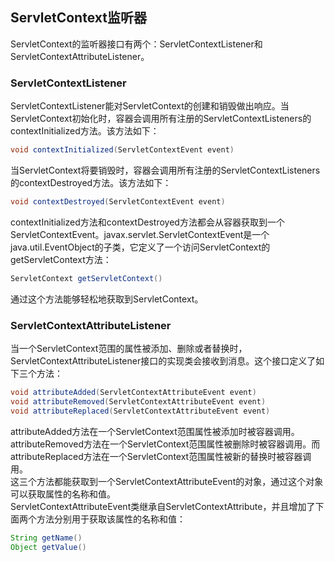 ## ServletContext监听器
ServletContext的监听器接口有两个：ServletContextListener和ServletContextAttributeListener。
### ServletContextListener
ServletContextListener能对ServletContext的创建和销毁做出响应。当ServletContext初始化时，容器会调用所有注册的ServletContextListeners的contextInitialized方法。该方法如下：
```java
void contextInitialized(ServletContextEvent event)
```
当ServletContext将要销毁时，容器会调用所有注册的ServletContextListeners的contextDestroyed方法。该方法如下：
```java
void contextDestroyed(ServletContextEvent event)
```
contextInitialized方法和contextDestroyed方法都会从容器获取到一个ServletContextEvent。javax.servlet.ServletContextEvent是一个java.util.EventObject的子类，它定义了一个访问ServletContext的getServletContext方法：
```java
ServletContext getServletContext()
```
通过这个方法能够轻松地获取到ServletContext。
### ServletContextAttributeListener
当一个ServletContext范围的属性被添加、删除或者替换时，ServletContextAttributeListener接口的实现类会接收到消息。这个接口定义了如下三个方法：
```java
void attributeAdded(ServletContextAttributeEvent event)
void attributeRemoved(ServletContextAttributeEvent event)
void attributeReplaced(ServletContextAttributeEvent event)
```
attributeAdded方法在一个ServletContext范围属性被添加时被容器调用。attributeRemoved方法在一个ServletContext范围属性被删除时被容器调用。而attributeReplaced方法在一个ServletContext范围属性被新的替换时被容器调用。  
这三个方法都能获取到一个ServletContextAttributeEvent的对象，通过这个对象可以获取属性的名称和值。  
ServletContextAttributeEvent类继承自ServletContextAttribute，并且增加了下面两个方法分别用于获取该属性的名称和值：

```java
String getName()
Object getValue()
```
